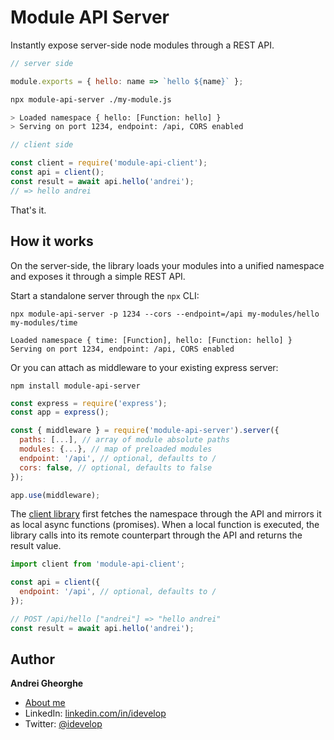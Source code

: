 # Module API Server

Instantly expose server-side node modules through a REST API.

```js
// server side

module.exports = { hello: name => `hello ${name}` };
```

```bash
npx module-api-server ./my-module.js

> Loaded namespace { hello: [Function: hello] }
> Serving on port 1234, endpoint: /api, CORS enabled

```

```js
// client side

const client = require('module-api-client');
const api = client();
const result = await api.hello('andrei');
// => hello andrei
```

That's it.

## How it works

On the server-side, the library loads your modules into a unified namespace and exposes it through a simple REST API.

Start a standalone server through the `npx` CLI:

```
npx module-api-server -p 1234 --cors --endpoint=/api my-modules/hello my-modules/time
```

```
Loaded namespace { time: [Function], hello: [Function: hello] }
Serving on port 1234, endpoint: /api, CORS enabled
```

Or you can attach as middleware to your existing express server:

```
npm install module-api-server
```

```js
const express = require('express');
const app = express();

const { middleware } = require('module-api-server').server({
  paths: [...], // array of module absolute paths
  modules: {...}, // map of preloaded modules
  endpoint: '/api', // optional, defaults to /
  cors: false, // optional, defaults to false
});

app.use(middleware);
```

The [client library](https://github.com/idevelop/module-api-client) first fetches the namespace through the API and mirrors it as local async functions (promises). When a local function is executed, the library calls into its remote counterpart through the API and returns the result value.

```js
import client from 'module-api-client';

const api = client({
  endpoint: '/api', // optional, defaults to /
});

// POST /api/hello ["andrei"] => "hello andrei"
const result = await api.hello('andrei');
```

## Author

**Andrei Gheorghe**

- [About me](https://andrei.codes)
- LinkedIn: [linkedin.com/in/idevelop](http://www.linkedin.com/in/idevelop)
- Twitter: [@idevelop](http://twitter.com/idevelop)
